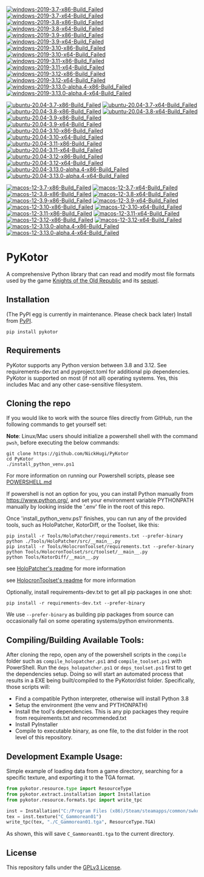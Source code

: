 <!-- WINDOWS-BADGES-START -->
[![windows-2019-3.7-x86-Build_Failed](https://img.shields.io/badge/windows-2019-3.7-x86-Build_Failed-lightgrey)](https://github.com/yourusername/yourrepository/blob/main/tests/results/windows-2019-3.7-x86-Build_Failed.xml) [![windows-2019-3.7-x64-Build_Failed](https://img.shields.io/badge/windows-2019-3.7-x64-Build_Failed-lightgrey)](https://github.com/yourusername/yourrepository/blob/main/tests/results/windows-2019-3.7-x64-Build_Failed.xml) [![windows-2019-3.8-x86-Build_Failed](https://img.shields.io/badge/windows-2019-3.8-x86-Build_Failed-lightgrey)](https://github.com/yourusername/yourrepository/blob/main/tests/results/windows-2019-3.8-x86-Build_Failed.xml) [![windows-2019-3.8-x64-Build_Failed](https://img.shields.io/badge/windows-2019-3.8-x64-Build_Failed-lightgrey)](https://github.com/yourusername/yourrepository/blob/main/tests/results/windows-2019-3.8-x64-Build_Failed.xml) [![windows-2019-3.9-x86-Build_Failed](https://img.shields.io/badge/windows-2019-3.9-x86-Build_Failed-lightgrey)](https://github.com/yourusername/yourrepository/blob/main/tests/results/windows-2019-3.9-x86-Build_Failed.xml) [![windows-2019-3.9-x64-Build_Failed](https://img.shields.io/badge/windows-2019-3.9-x64-Build_Failed-lightgrey)](https://github.com/yourusername/yourrepository/blob/main/tests/results/windows-2019-3.9-x64-Build_Failed.xml) [![windows-2019-3.10-x86-Build_Failed](https://img.shields.io/badge/windows-2019-3.10-x86-Build_Failed-lightgrey)](https://github.com/yourusername/yourrepository/blob/main/tests/results/windows-2019-3.10-x86-Build_Failed.xml) [![windows-2019-3.10-x64-Build_Failed](https://img.shields.io/badge/windows-2019-3.10-x64-Build_Failed-lightgrey)](https://github.com/yourusername/yourrepository/blob/main/tests/results/windows-2019-3.10-x64-Build_Failed.xml) [![windows-2019-3.11-x86-Build_Failed](https://img.shields.io/badge/windows-2019-3.11-x86-Build_Failed-lightgrey)](https://github.com/yourusername/yourrepository/blob/main/tests/results/windows-2019-3.11-x86-Build_Failed.xml) [![windows-2019-3.11-x64-Build_Failed](https://img.shields.io/badge/windows-2019-3.11-x64-Build_Failed-lightgrey)](https://github.com/yourusername/yourrepository/blob/main/tests/results/windows-2019-3.11-x64-Build_Failed.xml) [![windows-2019-3.12-x86-Build_Failed](https://img.shields.io/badge/windows-2019-3.12-x86-Build_Failed-lightgrey)](https://github.com/yourusername/yourrepository/blob/main/tests/results/windows-2019-3.12-x86-Build_Failed.xml) [![windows-2019-3.12-x64-Build_Failed](https://img.shields.io/badge/windows-2019-3.12-x64-Build_Failed-lightgrey)](https://github.com/yourusername/yourrepository/blob/main/tests/results/windows-2019-3.12-x64-Build_Failed.xml) [![windows-2019-3.13.0-alpha.4-x86-Build_Failed](https://img.shields.io/badge/windows-2019-3.13.0-alpha.4-x86-Build_Failed-lightgrey)](https://github.com/yourusername/yourrepository/blob/main/tests/results/windows-2019-3.13.0-alpha.4-x86-Build_Failed.xml) [![windows-2019-3.13.0-alpha.4-x64-Build_Failed](https://img.shields.io/badge/windows-2019-3.13.0-alpha.4-x64-Build_Failed-lightgrey)](https://github.com/yourusername/yourrepository/blob/main/tests/results/windows-2019-3.13.0-alpha.4-x64-Build_Failed.xml)
<!-- WINDOWS-BADGES-END -->

<!-- LINUX-BADGES-START -->
[![ubuntu-20.04-3.7-x86-Build_Failed](https://img.shields.io/badge/ubuntu-20.04-3.7-x86-Build_Failed-lightgrey)](https://github.com/yourusername/yourrepository/blob/main/tests/results/ubuntu-20.04-3.7-x86-Build_Failed.xml) [![ubuntu-20.04-3.7-x64-Build_Failed](https://img.shields.io/badge/ubuntu-20.04-3.7-x64-Build_Failed-lightgrey)](https://github.com/yourusername/yourrepository/blob/main/tests/results/ubuntu-20.04-3.7-x64-Build_Failed.xml) [![ubuntu-20.04-3.8-x86-Build_Failed](https://img.shields.io/badge/ubuntu-20.04-3.8-x86-Build_Failed-lightgrey)](https://github.com/yourusername/yourrepository/blob/main/tests/results/ubuntu-20.04-3.8-x86-Build_Failed.xml) [![ubuntu-20.04-3.8-x64-Build_Failed](https://img.shields.io/badge/ubuntu-20.04-3.8-x64-Build_Failed-lightgrey)](https://github.com/yourusername/yourrepository/blob/main/tests/results/ubuntu-20.04-3.8-x64-Build_Failed.xml) [![ubuntu-20.04-3.9-x86-Build_Failed](https://img.shields.io/badge/ubuntu-20.04-3.9-x86-Build_Failed-lightgrey)](https://github.com/yourusername/yourrepository/blob/main/tests/results/ubuntu-20.04-3.9-x86-Build_Failed.xml) [![ubuntu-20.04-3.9-x64-Build_Failed](https://img.shields.io/badge/ubuntu-20.04-3.9-x64-Build_Failed-lightgrey)](https://github.com/yourusername/yourrepository/blob/main/tests/results/ubuntu-20.04-3.9-x64-Build_Failed.xml) [![ubuntu-20.04-3.10-x86-Build_Failed](https://img.shields.io/badge/ubuntu-20.04-3.10-x86-Build_Failed-lightgrey)](https://github.com/yourusername/yourrepository/blob/main/tests/results/ubuntu-20.04-3.10-x86-Build_Failed.xml) [![ubuntu-20.04-3.10-x64-Build_Failed](https://img.shields.io/badge/ubuntu-20.04-3.10-x64-Build_Failed-lightgrey)](https://github.com/yourusername/yourrepository/blob/main/tests/results/ubuntu-20.04-3.10-x64-Build_Failed.xml) [![ubuntu-20.04-3.11-x86-Build_Failed](https://img.shields.io/badge/ubuntu-20.04-3.11-x86-Build_Failed-lightgrey)](https://github.com/yourusername/yourrepository/blob/main/tests/results/ubuntu-20.04-3.11-x86-Build_Failed.xml) [![ubuntu-20.04-3.11-x64-Build_Failed](https://img.shields.io/badge/ubuntu-20.04-3.11-x64-Build_Failed-lightgrey)](https://github.com/yourusername/yourrepository/blob/main/tests/results/ubuntu-20.04-3.11-x64-Build_Failed.xml) [![ubuntu-20.04-3.12-x86-Build_Failed](https://img.shields.io/badge/ubuntu-20.04-3.12-x86-Build_Failed-lightgrey)](https://github.com/yourusername/yourrepository/blob/main/tests/results/ubuntu-20.04-3.12-x86-Build_Failed.xml) [![ubuntu-20.04-3.12-x64-Build_Failed](https://img.shields.io/badge/ubuntu-20.04-3.12-x64-Build_Failed-lightgrey)](https://github.com/yourusername/yourrepository/blob/main/tests/results/ubuntu-20.04-3.12-x64-Build_Failed.xml) [![ubuntu-20.04-3.13.0-alpha.4-x86-Build_Failed](https://img.shields.io/badge/ubuntu-20.04-3.13.0-alpha.4-x86-Build_Failed-lightgrey)](https://github.com/yourusername/yourrepository/blob/main/tests/results/ubuntu-20.04-3.13.0-alpha.4-x86-Build_Failed.xml) [![ubuntu-20.04-3.13.0-alpha.4-x64-Build_Failed](https://img.shields.io/badge/ubuntu-20.04-3.13.0-alpha.4-x64-Build_Failed-lightgrey)](https://github.com/yourusername/yourrepository/blob/main/tests/results/ubuntu-20.04-3.13.0-alpha.4-x64-Build_Failed.xml)
<!-- LINUX-BADGES-END -->

<!-- MACOS-BADGES-START -->
[![macos-12-3.7-x86-Build_Failed](https://img.shields.io/badge/macos-12-3.7-x86-Build_Failed-lightgrey)](https://github.com/yourusername/yourrepository/blob/main/tests/results/macos-12-3.7-x86-Build_Failed.xml) [![macos-12-3.7-x64-Build_Failed](https://img.shields.io/badge/macos-12-3.7-x64-Build_Failed-lightgrey)](https://github.com/yourusername/yourrepository/blob/main/tests/results/macos-12-3.7-x64-Build_Failed.xml) [![macos-12-3.8-x86-Build_Failed](https://img.shields.io/badge/macos-12-3.8-x86-Build_Failed-lightgrey)](https://github.com/yourusername/yourrepository/blob/main/tests/results/macos-12-3.8-x86-Build_Failed.xml) [![macos-12-3.8-x64-Build_Failed](https://img.shields.io/badge/macos-12-3.8-x64-Build_Failed-lightgrey)](https://github.com/yourusername/yourrepository/blob/main/tests/results/macos-12-3.8-x64-Build_Failed.xml) [![macos-12-3.9-x86-Build_Failed](https://img.shields.io/badge/macos-12-3.9-x86-Build_Failed-lightgrey)](https://github.com/yourusername/yourrepository/blob/main/tests/results/macos-12-3.9-x86-Build_Failed.xml) [![macos-12-3.9-x64-Build_Failed](https://img.shields.io/badge/macos-12-3.9-x64-Build_Failed-lightgrey)](https://github.com/yourusername/yourrepository/blob/main/tests/results/macos-12-3.9-x64-Build_Failed.xml) [![macos-12-3.10-x86-Build_Failed](https://img.shields.io/badge/macos-12-3.10-x86-Build_Failed-lightgrey)](https://github.com/yourusername/yourrepository/blob/main/tests/results/macos-12-3.10-x86-Build_Failed.xml) [![macos-12-3.10-x64-Build_Failed](https://img.shields.io/badge/macos-12-3.10-x64-Build_Failed-lightgrey)](https://github.com/yourusername/yourrepository/blob/main/tests/results/macos-12-3.10-x64-Build_Failed.xml) [![macos-12-3.11-x86-Build_Failed](https://img.shields.io/badge/macos-12-3.11-x86-Build_Failed-lightgrey)](https://github.com/yourusername/yourrepository/blob/main/tests/results/macos-12-3.11-x86-Build_Failed.xml) [![macos-12-3.11-x64-Build_Failed](https://img.shields.io/badge/macos-12-3.11-x64-Build_Failed-lightgrey)](https://github.com/yourusername/yourrepository/blob/main/tests/results/macos-12-3.11-x64-Build_Failed.xml) [![macos-12-3.12-x86-Build_Failed](https://img.shields.io/badge/macos-12-3.12-x86-Build_Failed-lightgrey)](https://github.com/yourusername/yourrepository/blob/main/tests/results/macos-12-3.12-x86-Build_Failed.xml) [![macos-12-3.12-x64-Build_Failed](https://img.shields.io/badge/macos-12-3.12-x64-Build_Failed-lightgrey)](https://github.com/yourusername/yourrepository/blob/main/tests/results/macos-12-3.12-x64-Build_Failed.xml) [![macos-12-3.13.0-alpha.4-x86-Build_Failed](https://img.shields.io/badge/macos-12-3.13.0-alpha.4-x86-Build_Failed-lightgrey)](https://github.com/yourusername/yourrepository/blob/main/tests/results/macos-12-3.13.0-alpha.4-x86-Build_Failed.xml) [![macos-12-3.13.0-alpha.4-x64-Build_Failed](https://img.shields.io/badge/macos-12-3.13.0-alpha.4-x64-Build_Failed-lightgrey)](https://github.com/yourusername/yourrepository/blob/main/tests/results/macos-12-3.13.0-alpha.4-x64-Build_Failed.xml)
<!-- MACOS-BADGES-END -->
PyKotor
=======
A comprehensive Python library that can read and modify most file formats used by the game [Knights of the Old Republic](https://en.wikipedia.org/wiki/Star_Wars:_Knights_of_the_Old_Republic_(video_game)) and its [sequel](https://en.wikipedia.org/wiki/Star_Wars_Knights_of_the_Old_Republic_II:_The_Sith_Lords).

## Installation
(The PyPI egg is currently in maintenance. Please check back later) Install from [PyPI](https://pypi.org/project/PyKotor/).
```commandline
pip install pykotor
```

## Requirements
PyKotor supports any Python version between 3.8 and 3.12. See requirements-dev.txt and pyproject.toml for additional pip dependencies.
PyKotor is supported on most (if not all) operating systems. Yes, this includes Mac and any other case-sensitive filesystem.

## Cloning the repo
If you would like to work with the source files directly from GitHub, run the following commands to get yourself set:

**Note**: Linux/Mac users should initialize a powershell shell with the command `pwsh`, before executing the below commands:

```commandline
git clone https://github.com/NickHugi/PyKotor
cd PyKotor
./install_python_venv.ps1
```
For more information on running our Powershell scripts, please see [POWERSHELL.md](https://github.com/NickHugi/PyKotor/blob/master/POWERSHELL.md)

If powershell is not an option for you, you can install Python manually from https://www.python.org/, and set your environment variable PYTHONPATH manually by looking inside the '.env' file in the root of this repo.


Once 'install_python_venv.ps1' finishes, you can run any of the provided tools, such as HoloPatcher, KotorDiff, or the Toolset, like this:
```commandline
pip install -r Tools/HoloPatcher/requirements.txt --prefer-binary
python ./Tools/HoloPatcher/src/__main__.py
pip install -r Tools/HolocronToolset/requirements.txt --prefer-binary
python Tools/HolocronToolset/src/toolset/__main__.py
python Tools/KotorDiff/__main__.py
```

see [HoloPatcher's readme](https://github.com/NickHugi/PyKotor/tree/master/Tools/HoloPatcher#readme) for more information

see [HolocronToolset's readme](https://github.com/NickHugi/PyKotor/tree/master/Tools/HolocronToolset#readme) for more information

Optionally, install requirements-dev.txt to get all pip packages in one shot:
```commandline
pip install -r requirements-dev.txt --prefer-binary
```
We use `--prefer-binary` as building pip packages from source can occasionally fail on some operating systems/python environments.

## Compiling/Building Available Tools:
After cloning the repo, open any of the powershell scripts in the `compile` folder such as `compile_holopatcher.ps1` and `compile_toolset.ps1` with PowerShell. Run the `deps_holopatcher.ps1` or `deps_toolset.ps1` first to get the dependencies setup. Doing so will start an automated process that results in a EXE being built/compiled to the PyKotor/dist folder. Specifically, those scripts will:
- Find a compatible Python interpreter, otherwise will install Python 3.8
- Setup the environment (the venv and PYTHONPATH)
- Install the tool's dependencies. This is any pip packages they require from requirements.txt and recommended.txt
- Install PyInstaller
- Compile to executable binary, as one file, to the dist folder in the root level of this repository.


## Development Example Usage:
Simple example of loading data from a game directory, searching for a specific texture, and exporting it to the TGA format.
```python
from pykotor.resource.type import ResourceType
from pykotor.extract.installation import Installation
from pykotor.resource.formats.tpc import write_tpc

inst = Installation("C:/Program Files (x86)/Steam/steamapps/common/swkotor")
tex = inst.texture("C_Gammorean01")
write_tpc(tex, "./C_Gammorean01.tga", ResourceType.TGA)
```
As shown, this will save `C_Gammorean01.tga` to the current directory.

## License
This repository falls under the [GPLv3 License](https://github.com/NickHugi/PyKotor/blob/master/LICENSE).




